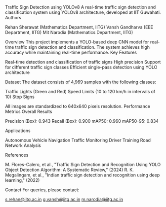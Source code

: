 Traffic Sign Detection using YOLOv8
A real-time traffic sign detection and classification system using YOLOv8 architecture, developed at IIT Guwahati.
Authors

Rehan Sherawat (Mathematics Department, IITG)
Vansh Gandharva (EEE Department, IITG)
Mit Narodia (Mathematics Department, IITG)

Overview
This project implements a YOLO-based deep CNN model for real-time traffic sign detection and classification. The system achieves high accuracy while maintaining real-time performance.
Key Features

Real-time detection and classification of traffic signs
High precision 
Support for different traffic sign classes
Efficient single-pass detection using YOLO architecture

Dataset
The dataset consists of 4,969 samples with the following classes:

Traffic Lights (Green and Red)
Speed Limits (10 to 120 km/h in intervals of 10)
Stop Signs

All images are standardized to 640x640 pixels resolution.
Performance Metrics
Overall Results

Precision (Box): 0.943
Recall (Box): 0.900
mAP50: 0.960
mAP50-95: 0.834

Applications

Autonomous Vehicle Navigation
Traffic Monitoring
Driver Training
Road Network Analysis

References

M. Flores-Calero, et al., "Traffic Sign Detection and Recognition Using YOLO Object Detection Algorithm: A Systematic Review," (2024)
R. K. Megalingam, et al., "Indian traffic sign detection and recognition using deep learning," (2022)

Contact
For queries, please contact:

s.rehan@iitg.ac.in
g.vansh@iitg.ac.in
m.narodia@iitg.ac.in
